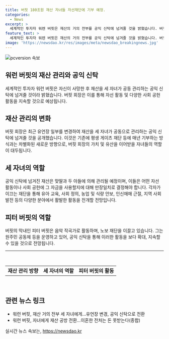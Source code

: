 ```yaml
---
title: 버핏 180조원 재산 자녀들 자선재단에 기부 예정.
categories:
  - News
excerpt: >
  세계적인 투자자 워렌 버핏은 재산의 거의 전부를 공익 신탁에 넘겨줄 것을 밝혔습니다. 버핏 회장은 이미 많은 금전적 지원을 실천해왔지만, 이번에는 자신의 재산을 자녀들이 공동으로 관리하는 신탁에 넘길 계획이라고 합니다. 이에 따라 자녀들은 신탁을 통해 각자의 사회공헌을 이어나갈 예정입니다. (150자)
feature_text: >
  세계적인 투자자 워렌 버핏은 재산의 거의 전부를 공익 신탁에 넘겨줄 것을 밝혔습니다. 버핏 회장은 이미 많은 금전적 지원을 실천해왔지만, 이번에는 자신의 재산을 자녀들이 공동으로 관리하는 신탁에 넘길 계획이라고 합니다. 이에 따라 자녀들은 신탁을 통해 각자의 사회공헌을 이어나갈 예정입니다. (150자)
image: 'https://newsdao.kr/res/images/meta/newsdao_breakingnews.jpg'
---
```


<p><img src="https://newsdao.kr/res/images/meta/newsdao_breakingnews.jpg" alt="pcversion 속보" /></p>

<h2 data-ke-size="size26">워런 버핏의 재산 관리와 공익 신탁</h2>

<p data-ke-size="size16">세계적인 투자자 워런 버핏은 자신이 사망한 후 재산을 세 자녀가 공동 관리하는 공익 신탁에 넘겨줄 것이라 밝혔습니다. 버핏 회장은 이를 통해 자선 활동 및 다양한 사회 공헌 활동을 지속할 것으로 예상됩니다.</p>

<h2 data-ke-size="size24">재산 관리의 변화</h2>

<p data-ke-size="size16">버핏 회장은 최근 유언장 일부를 변경하여 재산을 세 자녀가 공동으로 관리하는 공익 신탁에 넘겨줄 것을 공개했습니다. 이것은 기존에 평생 게이츠 재단 등에 매년 기부하는 방식과는 차별화된 새로운 방향으로, 버핏 회장의 가치 및 유산을 이어받을 자녀들의 역할이 대두됩니다.</p>

<h2 data-ke-size="size24">세 자녀의 역할</h2>

<p data-ke-size="size16">공익 신탁에 넘겨진 재산은 맞딸과 두 아들에 의해 관리될 예정이며, 이들은 어떤 자선 활동이나 사회 공헌에 그 자금을 사용할지에 대해 만장일치로 결정해야 합니다. 각자가 이끄는 재단을 통해 유아 교육, 사회 정의, 농업 및 식량 안보, 인신매매 근절, 지역 사회 발전 등의 다양한 분야에서 활발한 활동을 전개할 전망입니다.</p>

<h2 data-ke-size="size24">피터 버핏의 역할</h2>

<p data-ke-size="size16">버핏의 막내인 피터 버핏은 음악 작곡가로 활동하며, 노보 재단을 이끌고 있습니다. 그는 원주민 공동체 등을 운영하고 있어, 공익 신탁을 통해 이러한 활동을 보다 확대, 지속할 수 있을 것으로 전망됩니다.</p>

<hr>

<p data-ke-size="size16">&nbsp;</p>

<table>
  <tbody>
    <tr>
      <td style="text-align: center; height: 17px;"><b>재산 관리 방향</b></td>
      <td style="text-align: center; height: 17px;"><b>세 자녀의 역할</b></td>
      <td style="text-align: center; height: 17px;"><b>피터 버핏의 활동</b></td>
    </tr>
  </tbody>
</table>

<p data-ke-size="size16">&nbsp;</p>

<h2 data-ke-size="size26">관련 뉴스 링크</h2>

<ul>
  <li>워런 버핏, 재산 거의 전부 세 자녀에게…유언장 변경, 공익 신탁으로 전환</li>
  <li>워런 버핏, 자녀에게 재산 공방 전환…이혼한 전처는 돈 못받는다(종합)</li>
</ul>
실시간 뉴스 속보는, <a href="https://newsdao.kr" rel="dofollow">https://newsdao.kr</a>


